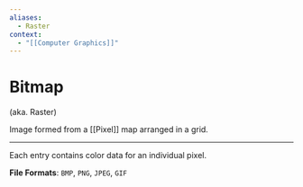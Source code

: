 ```yaml
---
aliases:
  - Raster
context:
  - "[[Computer Graphics]]"
---
```


# Bitmap

(aka. Raster)

Image formed from a [[Pixel]] map arranged in a grid.

---

Each entry contains color data for an individual pixel.

**File Formats**: `BMP`, `PNG`, `JPEG`, `GIF`
